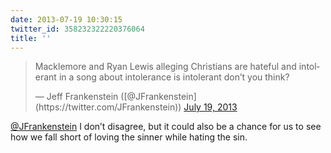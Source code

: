 ```yaml
---
date: 2013-07-19 10:30:15
twitter_id: 358232322220376064
title: ''
---
```


<blockquote class="twitter-tweet"><p lang="en" dir="ltr">Macklemore and Ryan Lewis alleging Christians are hateful and intolerant in a song about intolerance is intolerant don’t you think?</p>&mdash; Jeff Frankenstein ([@JFrankenstein](https://twitter.com/JFrankenstein)) <a href="https://twitter.com/JFrankenstein/status/358229338790961153?ref_src=twsrc%5Etfw">July 19, 2013</a></blockquote>
<script async src="https://platform.twitter.com/widgets.js" charset="utf-8"></script>

[@JFrankenstein](https://twitter.com/JFrankenstein) I don’t disagree, but it could also be a chance for us to see how we fall short of loving the sinner while hating the sin.

